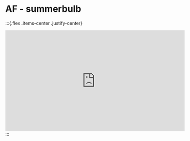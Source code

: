 # AF - summerbulb

:::{.flex .items-center .justify-center}
<iframe width="560" height="315" src="https://www.youtube.com/embed/ouoys1PABwA" title="YouTube video player" frameborder="0" allow="accelerometer; autoplay; clipboard-write; encrypted-media; gyroscope; picture-in-picture" allowfullscreen></iframe>
:::
